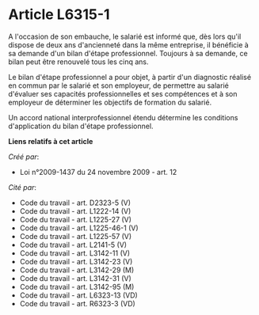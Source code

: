 # Article L6315-1

A l'occasion de son embauche, le salarié est informé que, dès lors qu'il dispose de deux ans d'ancienneté dans la même
entreprise, il bénéficie à sa demande d'un bilan d'étape professionnel. Toujours à sa demande, ce bilan peut être renouvelé
tous les cinq ans.

Le bilan d'étape professionnel a pour objet, à partir d'un diagnostic réalisé en commun par le salarié et son employeur, de
permettre au salarié d'évaluer ses capacités professionnelles et ses compétences et à son employeur de déterminer les
objectifs de formation du salarié.

Un accord national interprofessionnel étendu détermine les conditions d'application du bilan d'étape professionnel.

**Liens relatifs à cet article**

_Créé par_:

  - Loi n°2009-1437 du 24 novembre 2009 - art. 12

_Cité par_:

  - Code du travail - art. D2323-5 (V)
  - Code du travail - art. L1222-14 (V)
  - Code du travail - art. L1225-27 (V)
  - Code du travail - art. L1225-46-1 (V)
  - Code du travail - art. L1225-57 (V)
  - Code du travail - art. L2141-5 (V)
  - Code du travail - art. L3142-11 (V)
  - Code du travail - art. L3142-23 (V)
  - Code du travail - art. L3142-29 (M)
  - Code du travail - art. L3142-31 (V)
  - Code du travail - art. L3142-95 (M)
  - Code du travail - art. L6323-13 (VD)
  - Code du travail - art. R6323-3 (VD)
